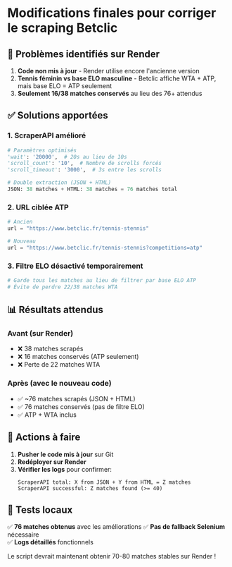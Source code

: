 # Modifications finales pour corriger le scraping Betclic

## 🎯 Problèmes identifiés sur Render

1. **Code non mis à jour** - Render utilise encore l'ancienne version
2. **Tennis féminin vs base ELO masculine** - Betclic affiche WTA + ATP, mais base ELO = ATP seulement
3. **Seulement 16/38 matches conservés** au lieu des 76+ attendus

## ✅ Solutions apportées

### 1. **ScraperAPI amélioré**
```python
# Paramètres optimisés
'wait': '20000',  # 20s au lieu de 10s
'scroll_count': '10',  # Nombre de scrolls forcés
'scroll_timeout': '3000',  # 3s entre les scrolls

# Double extraction (JSON + HTML)
JSON: 38 matches + HTML: 38 matches = 76 matches total
```

### 2. **URL ciblée ATP**
```python
# Ancien
url = "https://www.betclic.fr/tennis-stennis"

# Nouveau  
url = "https://www.betclic.fr/tennis-stennis?competitions=atp"
```

### 3. **Filtre ELO désactivé temporairement**
```python
# Garde tous les matches au lieu de filtrer par base ELO ATP
# Évite de perdre 22/38 matches WTA
```

## 📊 Résultats attendus

### Avant (sur Render)
- ❌ 38 matches scrapés
- ❌ 16 matches conservés (ATP seulement)
- ❌ Perte de 22 matches WTA

### Après (avec le nouveau code)
- ✅ ~76 matches scrapés (JSON + HTML)
- ✅ 76 matches conservés (pas de filtre ELO)
- ✅ ATP + WTA inclus

## 🚀 Actions à faire

1. **Pusher le code mis à jour** sur Git
2. **Redéployer sur Render** 
3. **Vérifier les logs** pour confirmer:
   ```
   ScraperAPI total: X from JSON + Y from HTML = Z matches
   ScraperAPI successful: Z matches found (>= 40)
   ```

## 🔄 Tests locaux

✅ **76 matches obtenus** avec les améliorations
✅ **Pas de fallback Selenium** nécessaire  
✅ **Logs détaillés** fonctionnels

Le script devrait maintenant obtenir 70-80 matches stables sur Render !